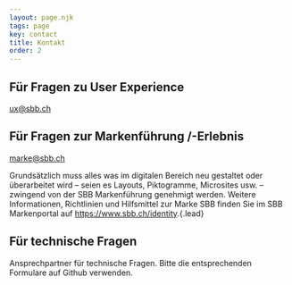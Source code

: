 ```yaml
---
layout: page.njk
tags: page
key: contact
title: Kontakt
order: 2
---
```


## Für Fragen zu User Experience
<sbb-link variant="inline" type="button" href="mailto:ux@sbb.ch">ux@sbb.ch</sbb-link>

## Für Fragen zur Markenführung /-Erlebnis
<sbb-link variant="inline" type="button" href="mailto:marke@sbb.ch">marke@sbb.ch</sbb-link>

Grundsätzlich muss alles was im digitalen Bereich neu gestaltet oder überarbeitet wird – seien es Layouts, Piktogramme, Microsites usw. – zwingend von der SBB Markenführung  genehmigt werden. Weitere Informationen, Richtlinien und Hilfsmittel zur Marke SBB finden
Sie im SBB Markenportal auf <sbb-link variant="inline" type="button" href="https://www.sbb.ch/identity">https://www.sbb.ch/identity</sbb-link>.{.lead}

## Für technische Fragen
Ansprechpartner für <sbb-link variant="inline" type="button" href="{{page.lang}}/design-system/organisation/contacts/">technische Fragen</sbb-link>. Bitte die entsprechenden <sbb-link variant="inline" type="button" href="{{page.lang}}/design-system/organisation/contributing/">Formulare</sbb-link> auf Github verwenden.

